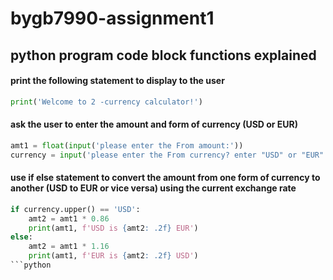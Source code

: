 # bygb7990-assignment1
## python program code block functions explained
#### print the following statement to display to the user
```python
print('Welcome to 2 -currency calculator!')
```
#### ask the user to enter the amount and form of currency (USD or EUR)
```python
amt1 = float(input('please enter the From amount:'))
currency = input('please enter the From currency? enter "USD" or "EUR":')
```
#### use if else statement to convert the amount from one form of currency to another (USD to EUR or vice versa) using the current exchange rate
```python
if currency.upper() == 'USD':
    amt2 = amt1 * 0.86
    print(amt1, f'USD is {amt2: .2f} EUR')
else:
    amt2 = amt1 * 1.16
    print(amt1, f'EUR is {amt2: .2f} USD')
```python
